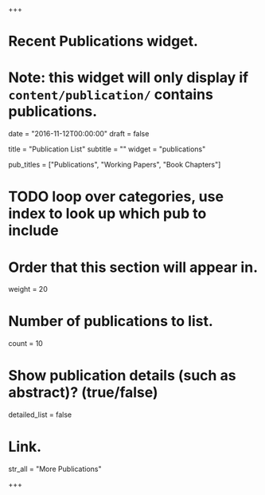 +++
# Recent Publications widget.
# Note: this widget will only display if `content/publication/` contains publications.

date = "2016-11-12T00:00:00"
draft = false

title = "Publication List"
subtitle = ""
widget = "publications"

pub_titles = ["Publications", "Working Papers", "Book Chapters"]
# TODO loop over categories, use index to look up which pub to include

# Order that this section will appear in.
weight = 20

# Number of publications to list.
count = 10

# Show publication details (such as abstract)? (true/false)
detailed_list = false

# Link.
str_all = "More Publications"

+++
